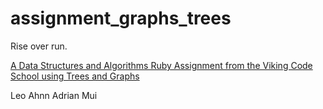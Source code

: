 # assignment_graphs_trees
Rise over run.

[A Data Structures and Algorithms Ruby Assignment from the Viking Code School using Trees and Graphs](http://www.vikingcodeschool.com)

Leo Ahnn
Adrian Mui
